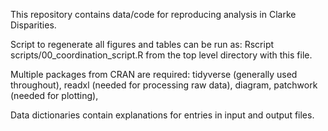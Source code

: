 This repository contains data/code for reproducing analysis in Clarke Disparities.

Script to regenerate all figures and tables can be run as:
Rscript scripts/00_coordination_script.R
from the top level directory with this file.

Multiple packages from CRAN are required:
tidyverse (generally used throughout), 
readxl (needed for processing raw data),
diagram, patchwork (needed for plotting),

Data dictionaries contain explanations for entries in input and output files.
